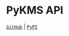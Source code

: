 # PyKMS API

[`GitHub`](https://github.com/joe733/py-kms-api) | [`PyPI`](https://pypi.org/project/py-kms-api/)
